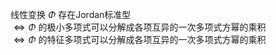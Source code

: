 线性变换 $\Phi$ 存在Jordan标准型    
 $\Leftrightarrow\Phi$ 的极小多项式可以分解成各项互异的一次多项式方幂的乘积    
 $\Leftrightarrow\Phi$ 的特征多项式可以分解成各项互异的一次多项式方幂的乘积    
